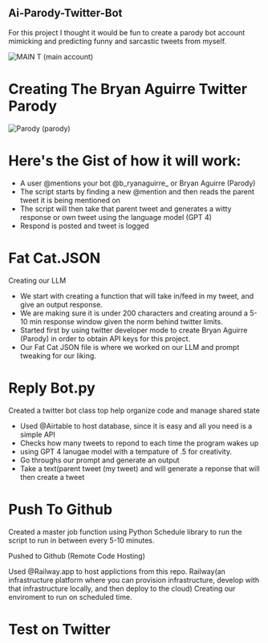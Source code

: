## Ai-Parody-Twitter-Bot
For this project I thought it would be fun to create a parody bot account mimicking and predicting funny and sarcastic tweets from myself.


![MAIN T](https://github.com/user-attachments/assets/a1867344-08ce-4e19-9b0a-200180df7fd4)  (main account)
# Creating The Bryan Aguirre Twitter Parody

![Parody](https://github.com/user-attachments/assets/49bf57bd-0c8c-4ec7-8454-fa9a32597577)  (parody)



# Here's the Gist of how it will work:
 - A user @mentions your bot @b_ryanaguirre_ or Bryan Aguirre (Parody)
 - The script starts by finding a new @mention and then reads the parent tweet it is being mentioned on
 - The script will then take that parent tweet and generates a witty response or own tweet using the language model (GPT 4)
 - Respond is posted and tweet is logged


 # Fat Cat.JSON
 Creating our LLM
 - We start with creating a function that will take in/feed in my tweet, and give an output response.
 - We are making sure it is under 200 characters and creating around a 5-10 min response window given the norm behind twitter limits.
 - Started first by using twitter developer mode to create Bryan Aguirre (Parody) in order to obtain API keys for this project.
 - Our Fat Cat JSON file is where we worked on our LLM and prompt tweaking for our liking. 

# Reply Bot.py
 Created a twitter bot class top help organize code and manage shared state
   - Used @Airtable to host database, since it is easy and all you need is a simple API 
   - Checks how many tweets to repond to each time the program wakes up
   - using GPT 4 lanugae model with a tempature of .5 for creativity.
   - Go throughs our prompt and generate an output
   - Take a text(parent tweet (my tweet) and will generate a reponse that will then create a tweet


# Push To Github
Created a master job function using Python Schedule library to run the script to run in between every 5-10 minutes. 

Pushed to Github (Remote Code Hosting)

Used @Railway.app to host applictions from this repo.
Railway(an infrastructure platform where you can provision infrastructure, develop with that infrastructure locally, and then deploy to the cloud)
Creating our enviroment to run on scheduled time.


# Test on Twitter 




 
